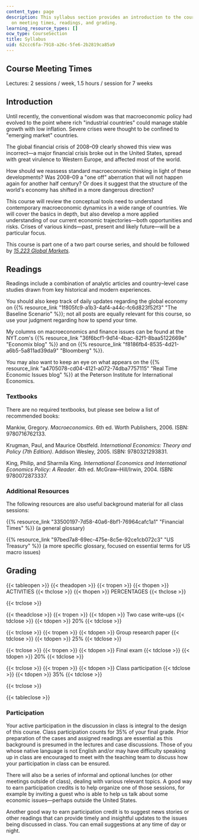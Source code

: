 ```yaml
---
content_type: page
description: This syllabus section provides an introduction to the course and information
  on meeting times, readings, and grading.
learning_resource_types: []
ocw_type: CourseSection
title: Syllabus
uid: 62ccc6fa-7918-a26c-5fe6-2b2819ca85a9
---
```


Course Meeting Times
--------------------

Lectures: 2 sessions / week, 1.5 hours / session for 7 weeks

Introduction
------------

Until recently, the conventional wisdom was that macroeconomic policy had evolved to the point where rich "industrial countries" could manage stable growth with low inflation. Severe crises were thought to be confined to "emerging market" countries.

The global financial crisis of 2008–09 clearly showed this view was incorrect—a major financial crisis broke out in the United States, spread with great virulence to Western Europe, and affected most of the world.

How should we reassess standard macroeconomic thinking in light of these developments? Was 2008–09 a "one off" aberration that will not happen again for another half century? Or does it suggest that the structure of the world's economy has shifted in a more dangerous direction?

This course will review the conceptual tools need to understand contemporary macroeconomic dynamics in a wide range of countries. We will cover the basics in depth, but also develop a more applied understanding of our current economic trajectories—both opportunities and risks. Crises of various kinds—past, present and likely future—will be a particular focus.

This course is part one of a two part course series, and should be followed by _[15.223 Global Markets](/courses/15-223-global-markets-national-politics-and-the-competitive-advantage-of-firms-fall-2011)._

Readings
--------

Readings include a combination of analytic articles and country–level case studies drawn from key historical and modern experiences.

You should also keep track of daily updates regarding the global economy on {{% resource_link "1f805fc9-a1b3-4af4-a44c-fc6d823f52f3" "The Baseline Scenario" %}}; not all posts are equally relevant for this course, so use your judgment regarding how to spend your time.

My columns on macroeconomics and finance issues can be found at the NYT.com's {{% resource_link "36f6bcf1-9d14-4bac-82f1-8baa5122669e" "Economix blog" %}} and on {{% resource_link "f8186fb4-8535-4d21-a6b5-5a811ad39da9" "Bloomberg" %}}.

You may also want to keep an eye on what appears on the {{% resource_link "a4705078-cd04-4121-a072-74dba7757115" "Real Time Economic Issues blog" %}} at the Peterson Institute for International Economics.

### Textbooks

There are no required textbooks, but please see below a list of recommended books:

Mankiw, Gregory. _Macroeconomics_. 6th ed. Worth Publishers, 2006. ISBN: 9780716762133.

Krugman, Paul, and Maurice Obstfeld. _International Economics: Theory and Policy (7th Edition)_. Addison Wesley, 2005. ISBN: 9780321293831.

King, Philip, and Sharmila King. _International Economics and International Economics Policy: A Reader_. 4th ed. McGraw–Hill/Irwin, 2004. ISBN: 9780072873337.

### Additional Resources

The following resources are also useful background material for all class sessions:

{{% resource_link "33500197-7d58-40a6-8bf1-76964cafc1a1" "Financial Times" %}} (a general glossary)

{{% resource_link "97bed7a8-69ec-475e-8c5e-92ce1cb072c3" "US Treasury" %}} (a more specific glossary, focused on essential terms for US macro issues)

Grading
-------

{{< tableopen >}}
{{< theadopen >}}
{{< tropen >}}
{{< thopen >}}
ACTIVITIES
{{< thclose >}}
{{< thopen >}}
PERCENTAGES
{{< thclose >}}

{{< trclose >}}

{{< theadclose >}}
{{< tropen >}}
{{< tdopen >}}
Two case write–ups
{{< tdclose >}}
{{< tdopen >}}
20%
{{< tdclose >}}

{{< trclose >}}
{{< tropen >}}
{{< tdopen >}}
Group research paper
{{< tdclose >}}
{{< tdopen >}}
25%
{{< tdclose >}}

{{< trclose >}}
{{< tropen >}}
{{< tdopen >}}
Final exam
{{< tdclose >}}
{{< tdopen >}}
20%
{{< tdclose >}}

{{< trclose >}}
{{< tropen >}}
{{< tdopen >}}
Class participation
{{< tdclose >}}
{{< tdopen >}}
35%
{{< tdclose >}}

{{< trclose >}}

{{< tableclose >}}

### Participation

Your active participation in the discussion in class is integral to the design of this course. Class participation counts for 35% of your final grade. Prior preparation of the cases and assigned readings are essential as this background is presumed in the lectures and case discussions. Those of you whose native language is not English and/or may have difficulty speaking up in class are encouraged to meet with the teaching team to discuss how your participation in class can be ensured.

There will also be a series of informal and optional lunches (or other meetings outside of class), dealing with various relevant topics. A good way to earn participation credits is to help organize one of those sessions, for example by inviting a guest who is able to help us talk about some economic issues—perhaps outside the United States.

Another good way to earn participation credit is to suggest news stories or other readings that can provide timely and insightful updates to the issues being discussed in class. You can email suggestions at any time of day or night.